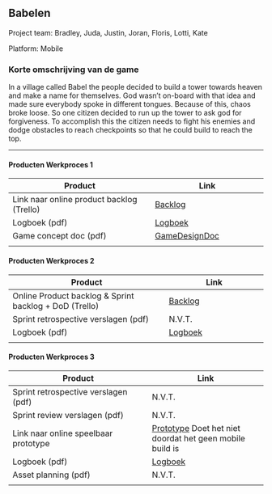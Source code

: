 ## Babelen
Project team: Bradley, Juda, Justin, Joran, Floris, Lotti, Kate

Platform:
Mobile

### Korte omschrijving van de game
In a village called Babel the people decided to build a tower towards heaven and make a name for themselves.
God wasn’t on-board with that idea and made sure everybody spoke in different tongues. Because of this, chaos broke loose.
So one citizen decided to run up the tower to ask god for forgiveness. To accomplish this the citizen needs to fight his enemies and dodge obstacles to reach checkpoints so that he could build to reach the top.

---
#### Producten Werkproces 1
| Product  | Link |
| ------ |  ------ |
| Link naar online product backlog (Trello) | [Backlog]
| Logboek (pdf)                             | [Logboek]
| Game concept doc (pdf)                    | [GameDesignDoc]
|<img width=500/>|<img width=300/>|

#### Producten Werkproces 2
| Product  | Link |
| ------ |  ------ |
| Online Product backlog & Sprint backlog + DoD (Trello)    | [Backlog]
| Sprint retrospective verslagen (pdf)                      | N.V.T.
| Logboek (pdf)                                             | [Logboek]
|<img width=500/>|<img width=300/>|

#### Producten Werkproces 3
| Product  | Link |
| ------ |  ------ |
| Sprint retrospective verslagen (pdf)  | N.V.T.
| Sprint review verslagen (pdf)         | N.V.T.
| Link naar online speelbaar prototype  | [Prototype] Doet het niet doordat het geen mobile build is
| Logboek (pdf)                         | [Logboek]
| Asset planning (pdf)                  | N.V.T.
|<img width=500/>|<img width=300/>|

   [Backlog]: <https://trello.com/b/mT5J1Lyx/mythe-main>
   [Logboek]: <https://drive.google.com/open?id=1DwRvTbubTu9xgeOKk7kFC2kXnUaD0Gop>
   [GameDesignDoc]: <https://drive.google.com/open?id=1QrK9P_66TarlZkgY-MqPdGqt-262PT2c>
   [RetrospectiveVerslagen]: <https://github.com/BerendWeij/agp_inlever_template/blob/master/producten/RetrospectiveVerslagen.pdf>
   [ReviewVerslagen]: <https://github.com/BerendWeij/agp_inlever_template/blob/master/producten/ReviewVerslagen.pdf>
   [Prototype]: <http://florisprojecten.nl/site/bewijs/bewijzenmap/periode2.3/Mythe2019/index.html>
   [AssetPlanning]: <https://github.com/BerendWeij/agp_inlever_template/blob/master/producten/AssetPlanning.pdf>
